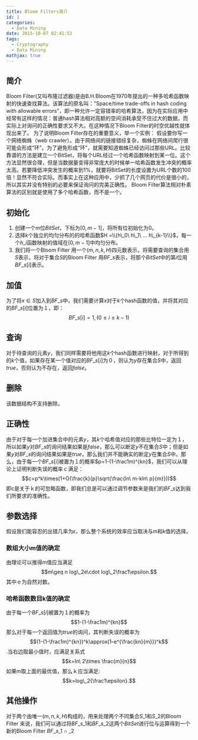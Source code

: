 ```yaml
---
title: Bloom Filters简介
id: 1
categories:
  - Data Mining
date: 2015-10-07 02:41:53
tags:
  - Cryptography
  - Data Mining
mathjax: true
---
```


## 简介
Bloom Filter(又叫布隆过滤器)是由B.H.Bloom在1970年提出的一种多哈希函数映射的快速查找算法。该算法的原名叫：“Space/time trade-offs in hash coding with allowable errors”，即一种允许一定容错率的哈希算法，因为在实际应用中经常有这样的情况：普通hash算法相对高额的空间消耗承受不住过大的数据，而实际上对询问的正确性要求又不大。在这种情况下Bloom Filter的时空优越性就体现出来了。
为了说明Bloom Filter存在的重要意义，举一个实例：
假设要你写一个网络蜘蛛（web crawler）。由于网络间的链接错综复杂，蜘蛛在网络间爬行很可能会形成“环”。为了避免形成“环”，就需要知道蜘蛛已经访问过那些URL。比较靠谱的方法是建立一个BitSet，将每个URL经过一个哈希函数映射到某一位。这个方法显然很合理，但是当数据量变得非常庞大的时候单一哈希函数发生冲突的概率太高。若要降低冲突发生的概率到1%，就要将BitSet的长度设置为URL个数的100倍！显然不符合实际。而事实上在这种应用中，少抓了几个网页的代价是很小的，所以其实并没有特别的必要来保证询问的完美正确性。
Bloom Filter算法相对朴素算法的区别就是使用了多个哈希函数，而不是一个。

## 初始化

1. 创建一个$m$位$BitSet$，下标为$[0,m-1]$，将所有位初始化为0。
2. 选择$k$个独立的均匀分布的的哈希函数$H =\\{h\_0\ h\_1\ ... h\_{k-1}\\}$，每一个$h\_i$函数映射的值域在$[0,m-1]$中均匀分布。
3. 我们将一个Bloom Filter 用一个$(m,n,k,H)$四元数表示，将需要查询的集合用$S$表示，将对于集合$S$的Bloom Filter 用$BF\_s$表示，将那个$BitSet$中的第$i$位用$BF\_s[i]$表示。

## 加值

为了将$x\in S$加入到$BF\_s$中，我们需要计算$x$对于$k$个hash函数的值，并将其对应的$BF\_s[i]$位置为１，即：
$$BF\_s[i]=1,(0\leq i\leq k-1)$$

## 查询

对于待查询的元素$y$，我们同样需要将他用这$k$个hash函数进行映射，对于所得到的$k$个值，如果存在某一个值对应的$BF\_s[i]$为０，则认为$y$存在集合$S$中，返回$true$，否则认为不存在，返回$false$。

## 删除

该数据结构不支持删除。

## 正确性

由于对于每一个加进集合中的元素$y$，其$k$个哈希值对应的那些比特位一定为１，所以如果$y$对$BF\_s$的询问结果如果是$false$，那么可以断定$y$不在集合$S$中；但是如果$y$对$BF\_s$的询问结果如果是$true$，那么我们并不能确实的断定$y$在集合$S$中。那么，由于每一个$BF\_s[i]$被置为１的概率$p=1-(1-\frac1m)^{kn}$，我们可以从理论上证明判断失误的概率ｃ满足：$$c=p^k\times(1+O(\frac{k}{p}\sqrt{\frac{ln\ m-kln\ p}{m}}))$$即c是关于ｋ的可忽略函数，即我们总是可以通过调节参数来是我们的$BF\_s$达到我们所要求的准确性。

## 参数选择

假设我们能容忍的出错几率为$\epsilon$，那么整个系统的效率应当取决与$m$和$k$值的选择。

### 数组大小m值的确定

由理论可以推得m值应当满足$$m\geq n log\_2e\cdot log\_2\frac1\epsilon.$$其中ｅ为自然对数。

### 哈希函数数目k值的确定

由于每一个$BF\_s[i]$被置为１的概率为$$1-(1-\frac1m)^{kn}$$那么对于每一个返回值为$true$的询问，其判断失误的概率为$$(1-(1-\frac1m)^{kn})^k\approx(1-e^{\frac{kn}{m}})^k$$.当右边取最小值时，应满足关系式$$k=ln\ 2\times \frac{m}{n}$$如果m取上面的最优值，那么ｋ应当满足:$$k=log\_2{\frac1\epsilon}.$$

## 其他操作

对于两个由唯一$(m,n,k,H)$构成的，用来处理两个不同集合$S\_1$和$S\_2$的Bloom Filter 来说，我们可以通过将$BF\_{s\_1}$和$BF\_{s\_2}$这两个$BitSet$进行位与运算得到一个新的Bloom Filter $BF\_{s\_1\cap\_2}$
